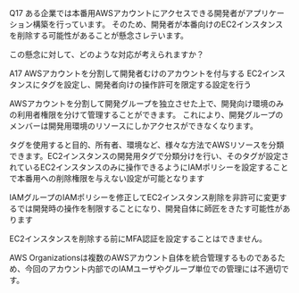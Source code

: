 Q17
ある企業では本番用AWSアカウントにアクセスできる開発者がアプリケーション構築を行っています。
そのため、開発者が本番向けのEC2インスタンスを削除する可能性があることが懸念さレテいます。

この懸念に対して、どのような対応が考えられますか？

A17
AWSアカウントを分割して開発者むけのアカウントを付与する
EC2インスタンスにタグを設定し、開発者向けの操作許可を限定する設定を行う

AWSアカウントを分割して開発グループを独立させた上で、開発向け環境のみの利用者権限を分けて管理することができます。
これにより、開発グループのメンバーは開発用環境のリソースにしかアクセスができなくなります。

タグを使用すると目的、所有者、環境など、様々な方法でAWSリソースを分類できます。EC2インスタンスの開発用タグで分類分けを行い、そのタグが設定されているEC2インスタンスのみに操作できるようにIAMポリシーを設定することで本番用への削除権限を与えない設定が可能となります

IAMグループのIAMポリシーを修正してEC2インスタンス削除を非許可に変更するでは開発時の操作を制限することになり、開発自体に師匠をきたす可能性があります


EC2インスタンスを削除する前にMFA認証を設定することはできません。

AWS Organizationsは複数のAWSアカウント自体を統合管理するものであるため、今回のアカウント内部でのIAMユーザやグループ単位での管理には不適切です。
